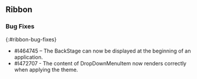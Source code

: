 ## Ribbon

### Bug Fixes
{:#ribbon-bug-fixes}

* \#I464745 – The BackStage can now be displayed at the beginning of an application.
* \#I472707 - The content of DropDownMenuItem now renders correctly when applying the theme.
